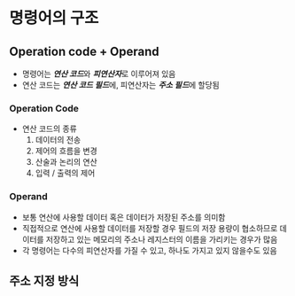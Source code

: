# 명령어의 구조
## Operation code + Operand
- 명령어는 ***연산 코드***와 ***피연산자***로 이루어져 있음
- 연산 코드는 ***연산 코드 필드***에, 피연산자는 ***주소 필드***에 할당됨

### Operation Code
- 연산 코드의 종류
    1. 데이터의 전송
    2. 제어의 흐름을 변경
    3. 산술과 논리의 연산
    4. 입력 / 출력의 제어

### Operand
- 보통 연산에 사용할 데이터 혹은 데이터가 저장된 주소를 의미함
- 직접적으로 연산에 사용할 데이터를 저장할 경우 필드의 저장 용량이 협소하므로 데이터를 저장하고 있는 메모리의 주소나 레지스터의 이름을 가리키는 경우가 많음
- 각 명령어는 다수의 피연산자를 가질 수 있고, 하나도 가지고 있지 않을수도 있음

## 주소 지정 방식
